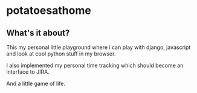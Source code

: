 # potatoesathome

## What's it about?
This my personal little playground where i can play with django, javascript and look at cool python stuff in my browser.

I also implemented my personal time tracking which should become an interface to JIRA. 

And a little game of life. 